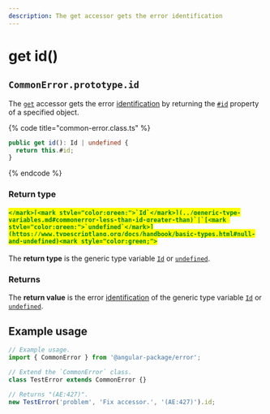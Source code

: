 ```yaml
---
description: The get accessor gets the error identification
---
```


# get id()

## `CommonError.prototype.id`

The [`get`](https://developer.mozilla.org/en-US/docs/Web/JavaScript/Reference/Functions/get) accessor gets the error [identification](../../getting-started/basic-concepts.md#identification) by returning the [`#id`](../properties/id.md) property of a specified object.

{% code title="common-error.class.ts" %}
```typescript
public get id(): Id | undefined {
  return this.#id;
}
```
{% endcode %}

### Return type

#### <mark style="color:green;">``</mark>[<mark style="color:green;">`Id`</mark>](../generic-type-variables.md#commonerror-less-than-id-greater-than)`|`[<mark style="color:green;">`undefined`</mark>](https://www.typescriptlang.org/docs/handbook/basic-types.html#null-and-undefined)<mark style="color:green;">``</mark>

The **return type** is the generic type variable [`Id`](../generic-type-variables.md#commonerror-less-than-id-greater-than) or [`undefined`](https://www.typescriptlang.org/docs/handbook/basic-types.html#null-and-undefined).

### Returns

The **return value** is the error [identification](../../getting-started/basic-concepts.md#identification) of the generic type variable [`Id`](../generic-type-variables.md#commonerror-less-than-id-greater-than) or [`undefined`](https://developer.mozilla.org/en-US/docs/Web/JavaScript/Reference/Global\_Objects/undefined).

## Example usage

```typescript
// Example usage.
import { CommonError } from '@angular-package/error';

// Extend the `CommonError` class.
class TestError extends CommonError {}

// Returns "(AE:427)".
new TestError('problem', 'Fix accessor.', '(AE:427)').id;
```
